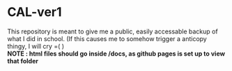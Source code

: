 # CAL-ver1
This repository is meant to give me a public, easily accessable backup of what I did in school. (If this causes me to somehow trigger a anticopy thingy, I will cry =( )  
**NOTE : html files should go inside /docs, as github pages is set up to view that folder**  

